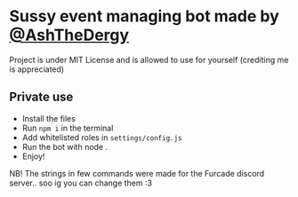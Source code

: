 # Sussy event managing bot made by [@AshTheDergy](https://github.com/AshTheDergy)

Project is under MIT License and is allowed to use for yourself (crediting me is appreciated)

## Private use

- Install the files
- Run `npm i` in the terminal
- Add whitelisted roles in `settings/config.js`
- Run the bot with node .
- Enjoy!

NB! The strings in few commands were made for the Furcade discord server.. soo ig you can change them :3
